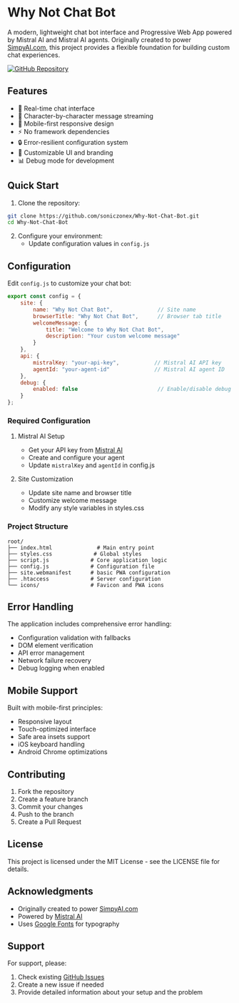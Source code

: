 # Why Not Chat Bot

A modern, lightweight chat bot interface and Progressive Web App powered by Mistral AI and Mistral AI agents. Originally created to power [SimpyAI.com](https://simpyai.com), this project provides a flexible foundation for building custom chat experiences.

[![GitHub Repository](https://img.shields.io/badge/GitHub-View_on_GitHub-blue?style=flat&logo=GitHub)](https://github.com/soniczonex/Why-Not-Chat-Bot)

## Features

- 🚀 Real-time chat interface
- 💬 Character-by-character message streaming
- 📱 Mobile-first responsive design
- ⚡ No framework dependencies
- 🔒 Error-resilient configuration system
- 🎨 Customizable UI and branding
- 📊 Debug mode for development

## Quick Start

1. Clone the repository:
```bash
git clone https://github.com/soniczonex/Why-Not-Chat-Bot.git
cd Why-Not-Chat-Bot
```

2. Configure your environment:
   - Update configuration values in `config.js`


## Configuration

Edit `config.js` to customize your chat bot:

```javascript
export const config = {
    site: {
        name: "Why Not Chat Bot",              // Site name
        browserTitle: "Why Not Chat Bot",      // Browser tab title
        welcomeMessage: {
            title: "Welcome to Why Not Chat Bot",
            description: "Your custom welcome message"
        }
    },
    api: {
        mistralKey: "your-api-key",           // Mistral AI API key
        agentId: "your-agent-id"              // Mistral AI agent ID
    },
    debug: {
        enabled: false                         // Enable/disable debug logging
    }
};
```

### Required Configuration

1. Mistral AI Setup
   - Get your API key from [Mistral AI](https://mistral.ai)
   - Create and configure your agent
   - Update `mistralKey` and `agentId` in config.js

2. Site Customization
   - Update site name and browser title
   - Customize welcome message
   - Modify any style variables in styles.css

### Project Structure

```
root/
├── index.html              # Main entry point
├── styles.css             # Global styles
├── script.js             # Core application logic
├── config.js             # Configuration file
├── site.webmanifest      # basic PWA configuration
├── .htaccess             # Server configuration
└── icons/                # Favicon and PWA icons
```


## Error Handling

The application includes comprehensive error handling:

- Configuration validation with fallbacks
- DOM element verification
- API error management
- Network failure recovery
- Debug logging when enabled

## Mobile Support

Built with mobile-first principles:

- Responsive layout
- Touch-optimized interface
- Safe area insets support
- iOS keyboard handling
- Android Chrome optimizations

## Contributing

1. Fork the repository
2. Create a feature branch
3. Commit your changes
4. Push to the branch
5. Create a Pull Request

## License

This project is licensed under the MIT License - see the LICENSE file for details.

## Acknowledgments

- Originally created to power [SimpyAI.com](https://simpyai.com)
- Powered by [Mistral AI](https://mistral.ai)
- Uses [Google Fonts](https://fonts.google.com) for typography

## Support

For support, please:
1. Check existing [GitHub Issues](https://github.com/soniczonex/Why-Not-Chat-Bot/issues)
2. Create a new issue if needed
3. Provide detailed information about your setup and the problem
